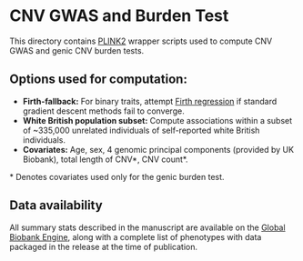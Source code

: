 # CNV GWAS and Burden Test

This directory contains [PLINK2](https://www.cog-genomics.org/plink/2.0/) wrapper scripts used to compute CNV GWAS and genic CNV burden tests.

## Options used for computation:
- **Firth-fallback:** For binary traits, attempt [Firth regression](https://academic.oup.com/biomet/article/80/1/27/228364) if standard gradient descent methods fail to converge.
- **White British population subset:** Compute associations within a subset of ~335,000 unrelated individuals of self-reported white British individuals.
- **Covariates:** Age, sex, 4 genomic principal components (provided by UK Biobank), total length of CNV\*, CNV count\*.

\* Denotes covariates used only for the genic burden test.

## Data availability
All summary stats described in the manuscript are available on the [Global Biobank Engine](biobankengine.stanford.edu/downloads), along with a complete list of phenotypes with data packaged in the release at the time of publication.
